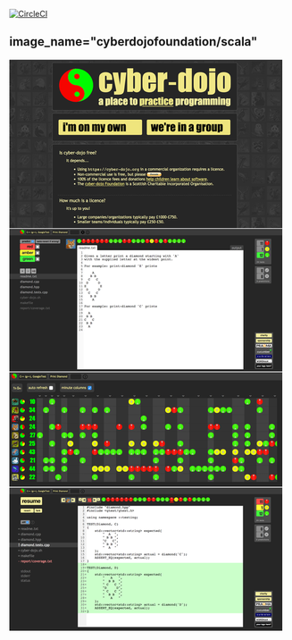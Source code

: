 [![CircleCI](https://circleci.com/gh/cyber-dojo-languages/scala.svg?style=svg)](https://circleci.com/gh/cyber-dojo-languages/scala)

## image_name="cyberdojofoundation/scala"

![cyber-dojo.org home page](https://github.com/cyber-dojo/cyber-dojo/blob/master/shared/home_page_snapshot.png)